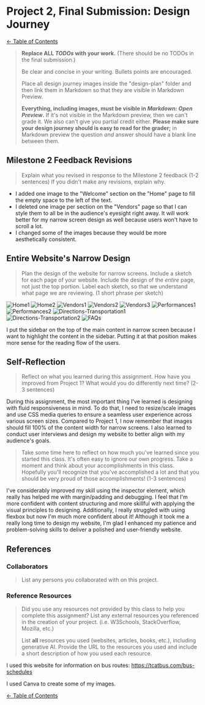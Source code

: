 # Project 2, Final Submission: Design Journey

[← Table of Contents](design-journey.md)


> **Replace ALL _TODOs_ with your work.** (There should be no TODOs in the final submission.)
>
> Be clear and concise in your writing. Bullets points are encouraged.
>
> Place all design journey images inside the "design-plan" folder and then link them in Markdown so that they are visible in Markdown Preview.
>
> **Everything, including images, must be visible in _Markdown: Open Preview_.** If it's not visible in the Markdown preview, then we can't grade it. We also can't give you partial credit either. **Please make sure your design journey should is easy to read for the grader;** in Markdown preview the question _and_ answer should have a blank line between them.


## Milestone 2 Feedback Revisions
> Explain what you revised in response to the Milestone 2 feedback (1-2 sentences)
> If you didn't make any revisions, explain why.

- I added one image to the "Welcome" section on the "Home" page to fill the empty space to the left of the text.
- I deleted one image per section on the "Vendors" page so that I can style them to all be in the audience's eyesight right away. It will work better for my narrow screen design as well because users won't have to scroll a lot.
- I changed some of the images because they would be more aesthetically consistent.

## Entire Website's Narrow Design
> Plan the design of the website for narrow screens.
> Include a sketch for each page of your website.
> Include the design of the _entire_ page, not just the top portion.
> Label each sketch, so that we understand what page we are reviewing. (1 short phrase per sketch)

![Home1](apple-home-1.jpg)
![Home2](apple-home-2.jpg)
![Vendors1](apple-vendors-1.jpg)
![Vendors2](apple-vendors-2.jpg)
![Vendors3](apple-vendors-3.jpg)
![Performances1](apple-performances-1.jpg)
![Performances2](apple-performances-2.jpg)
![Directions-Transportation1](apple-directions-transportation-1.jpg)
![Directions-Transportation2](apple-directions-transportation-2.jpg)
![FAQs](apple-faqs.jpg)

I put the sidebar on the top of the main content in narrow screen because I want to highlight the content in the sidebar. Putting it at that position makes more sense for the reading flow of the users.

## Self-Reflection
> Reflect on what you learned during this assignment. How have you improved from Project 1? What would you do differently next time? (2-3 sentences)

During this assignment, the most important thing I've learned is designing with fluid responsiveness in mind. To do that, I need to resize/scale images and use CSS media queries to ensure a seamless user experience across various screen sizes. Compared to Project 1, I now remember that images should fill 100% of the content width for narrow screens. I also learned to conduct user interviews and design my website to better align with my audience's goals.


> Take some time here to reflect on how much you've learned since you started this class. It's often easy to ignore our own progress. Take a moment and think about your accomplishments in this class. Hopefully you'll recognize that you've accomplished a lot and that you should be very proud of those accomplishments! (1-3 sentences)

I've considerably improved my skill using the inspector element, which really has helped me with margin/padding and debugging. I feel that I'm more confident with content structuring and more skillful with applying the visual principles to designing. Additionally, I really struggled with using flexbox but now I'm much more confident about it! Although it took me a really long time to design my website, I'm glad I enhanced my patience and problem-solving skills to deliver a polished and user-friendly website.

## References

### Collaborators
> List any persons you collaborated with on this project.


### Reference Resources
> Did you use any resources not provided by this class to help you complete this assignment?
> List any external resources you referenced in the creation of your project. (i.e. W3Schools, StackOverflow, Mozilla, etc.)
>
> List **all** resources you used (websites, articles, books, etc.), including generative AI.
> Provide the URL to the resources you used and include a short description of how you used each resource.

I used this website for information on bus routes:
<https://tcatbus.com/bus-schedules>

I used Canva to create some of my images.

[← Table of Contents](design-journey.md)

